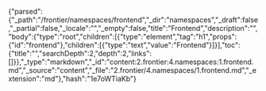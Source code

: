 {"parsed":{"_path":"/frontier/namespaces/frontend","_dir":"namespaces","_draft":false,"_partial":false,"_locale":"","_empty":false,"title":"Frontend","description":"","body":{"type":"root","children":[{"type":"element","tag":"h1","props":{"id":"frontend"},"children":[{"type":"text","value":"Frontend"}]}],"toc":{"title":"","searchDepth":2,"depth":2,"links":[]}},"_type":"markdown","_id":"content:2.frontier:4.namespaces:1.frontend.md","_source":"content","_file":"2.frontier/4.namespaces/1.frontend.md","_extension":"md"},"hash":"1e7oWTiaKb"}